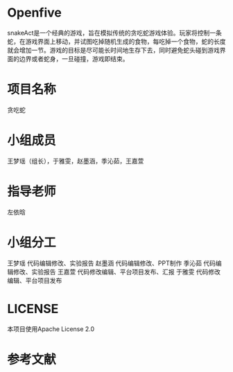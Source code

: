 # Openfive
snakeAct是一个经典的游戏，旨在模拟传统的贪吃蛇游戏体验。玩家将控制一条蛇，在游戏界面上移动，并试图吃掉随机生成的食物，每吃掉一个食物，蛇的长度就会增加一节。游戏的目标是尽可能长时间地生存下去，同时避免蛇头碰到游戏界面的边界或者蛇身，一旦碰撞，游戏即结束。
# 项目名称
贪吃蛇
# 小组成员
王梦瑶（组长），于雅雯，赵墨涵，季沁茹，王嘉萱
# 指导老师
左依晗
# 小组分工
王梦瑶 代码编辑修改、实验报告
赵墨涵 代码编辑修改、PPT制作
季沁茹 代码编辑修改、实验报告
王嘉萱 代码修改编辑、平台项目发布、汇报
于雅雯 代码修改编辑、平台项目发布
# LICENSE
本项目使用Apache License 2.0
# 参考文献
